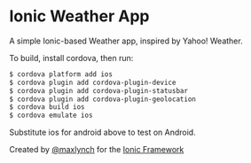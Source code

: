Ionic Weather App
==========================

A simple Ionic-based Weather app, inspired by Yahoo! Weather.

To build, install cordova, then run:

```bash
$ cordova platform add ios
$ cordova plugin add cordova-plugin-device
$ cordova plugin add cordova-plugin-statusbar
$ cordova plugin add cordova-plugin-geolocation
$ cordova build ios
$ cordova emulate ios
```

Substitute ios for android above to test on Android.

Created by [@maxlynch](http://twitter.com/maxlynch) for the [Ionic Framework](http://ionicframework.com/)
